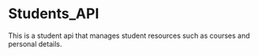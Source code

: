 # Students_API
This is a student api that manages student resources such as courses and personal details.
